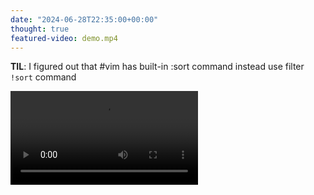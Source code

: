```yaml
---
date: "2024-06-28T22:35:00+00:00"
thought: true
featured-video: demo.mp4
---
```


**TIL**: I figured out that #vim has built-in :sort command instead use filter `!sort` command

![](demo.mp4 "")

